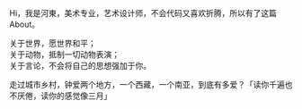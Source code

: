 Hi，我是河東，美术专业，艺术设计师，不会代码又喜欢折腾，所以有了这篇 About。

关于世界，愿世界和平；\
关于动物，抵制一切动物表演；\
关于言论，不会将自己的思想强加于你。

走过城市乡村，钟爱两个地方，一个西藏，一个南亚，到底有多爱？「读你千遍也不厌倦，读你的感觉像三月」
